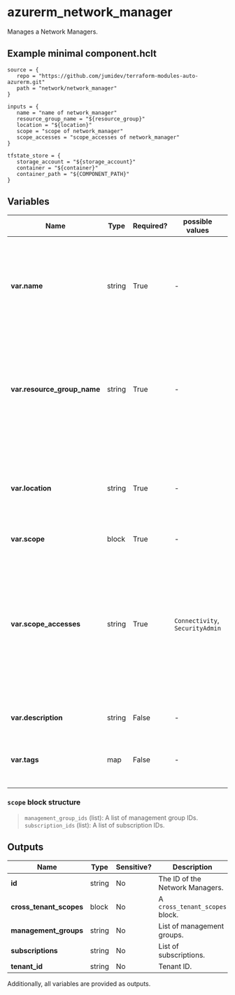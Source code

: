 # azurerm_network_manager

Manages a Network Managers.

## Example minimal component.hclt

```hcl
source = {
   repo = "https://github.com/jumidev/terraform-modules-auto-azurerm.git" 
   path = "network/network_manager" 
}

inputs = {
   name = "name of network_manager" 
   resource_group_name = "${resource_group}" 
   location = "${location}" 
   scope = "scope of network_manager" 
   scope_accesses = "scope_accesses of network_manager" 
}

tfstate_store = {
   storage_account = "${storage_account}" 
   container = "${container}" 
   container_path = "${COMPONENT_PATH}" 
}

```

## Variables

| Name | Type | Required? |  possible values |  Description |
| ---- | ---- | --------- |  ----------- | ----------- |
| **var.name** | string | True | -  |  Specifies the name which should be used for this Network Managers. Changing this forces a new Network Managers to be created. | 
| **var.resource_group_name** | string | True | -  |  Specifies the name of the Resource Group where the Network Managers should exist. Changing this forces a new Network Managers to be created. | 
| **var.location** | string | True | -  |  Specifies the Azure Region where the Network Managers should exist. Changing this forces a new resource to be created. | 
| **var.scope** | block | True | -  |  A `scope` block. | 
| **var.scope_accesses** | string | True | `Connectivity`, `SecurityAdmin`  |  A list of configuration deployment type. Possible values are `Connectivity` and `SecurityAdmin`, corresponds to if Connectivity Configuration and Security Admin Configuration is allowed for the Network Manager. | 
| **var.description** | string | False | -  |  A description of the network manager. | 
| **var.tags** | map | False | -  |  A mapping of tags which should be assigned to the Network Managers. | 

### `scope` block structure

>`management_group_ids` (list): A list of management group IDs.
>`subscription_ids` (list): A list of subscription IDs.



## Outputs

| Name | Type | Sensitive? | Description |
| ---- | ---- | --------- | --------- |
| **id** | string | No  | The ID of the Network Managers. | 
| **cross_tenant_scopes** | block | No  | A `cross_tenant_scopes` block. | 
| **management_groups** | string | No  | List of management groups. | 
| **subscriptions** | string | No  | List of subscriptions. | 
| **tenant_id** | string | No  | Tenant ID. | 

Additionally, all variables are provided as outputs.
